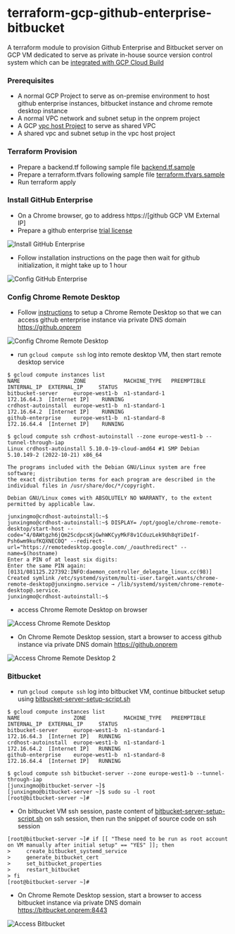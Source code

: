 # terraform-gcp-github-enterprise-bitbucket

A terraform module to provision Github Enterprise and Bitbucket server on GCP VM 
dedicated to serve as private in-house source version control system which can be [integrated with GCP Cloud Build](https://cloud.google.com/build/docs/automating-builds/github/connect-host-github-enterprise?generation=2nd-gen)

### Prerequisites

* A normal GCP Project to serve as on-premise environment to host github enterprise instances, bitbucket instance and chrome remote desktop instance
* A normal VPC network and subnet setup in the onprem project
* A GCP [vpc host Project](https://cloud.google.com/vpc/docs/shared-vpc) to serve as shared VPC
* A shared vpc and subnet setup in the vpc host project

### Terraform Provision

* Prepare a backend.tf following sample file [backend.tf.sample](backend.tf.sample)
* Prepare a terraform.tfvars following sample file [terraform.tfvars.sample](terraform.tfvars.sample)
* Run terraform apply

### Install GitHub Enterprise

* On a Chrome browser, go to address https://[github GCP VM External IP] 
* Prepare a github enterprise [trial license](https://docs.github.com/en/enterprise-server@3.6/get-started/signing-up-for-github/setting-up-a-trial-of-github-enterprise-server#setting-up-your-trial-of-github-enterprise-server)

![Install GitHub Enterprise](images/install_github_1.png)

* Follow installation instructions on the page then wait for github initialization, it might take up to 1 hour

![Config GitHub Enterprise](images/config_github_1.png)

### Config Chrome Remote Desktop

* Follow [instructions](https://cloud.google.com/architecture/chrome-desktop-remote-on-compute-engine#configure_and_start_the_chrome_remote_desktop_service) to setup a Chrome Remote Desktop so that we can access github enterprise instance via private DNS domain https://github.onprem

![Config Chrome Remote Desktop](images/config_chrome_remote_desktop_1.png)

* run `gcloud compute ssh` log into remote desktop VM, then start remote desktop service

```shell
$ gcloud compute instances list
NAME                 ZONE            MACHINE_TYPE   PREEMPTIBLE  INTERNAL_IP  EXTERNAL_IP     STATUS
bitbucket-server     europe-west1-b  n1-standard-1               172.16.64.3  [Internet IP]    RUNNING
crdhost-autoinstall  europe-west1-b  n1-standard-1               172.16.64.2  [Internet IP]    RUNNING
github-enterprise    europe-west1-b  n1-standard-8               172.16.64.4  [Internet IP]    RUNNING

$ gcloud compute ssh crdhost-autoinstall --zone europe-west1-b --tunnel-through-iap
Linux crdhost-autoinstall 5.10.0-19-cloud-amd64 #1 SMP Debian 5.10.149-2 (2022-10-21) x86_64

The programs included with the Debian GNU/Linux system are free software;
the exact distribution terms for each program are described in the
individual files in /usr/share/doc/*/copyright.

Debian GNU/Linux comes with ABSOLUTELY NO WARRANTY, to the extent
permitted by applicable law.

junxingmo@crdhost-autoinstall:~$
junxingmo@crdhost-autoinstall:~$ DISPLAY= /opt/google/chrome-remote-desktop/start-host --code="4/0AWtgzh6jQm2ScdpcsKjGwhWKCyyMkF8v1CduzLek9Uh8qYiDe1f-Psh6wm9kufKQXNEC0Q" --redirect-url="https://remotedesktop.google.com/_/oauthredirect" --name=$(hostname)
Enter a PIN of at least six digits:
Enter the same PIN again:
[0131/081125.227392:INFO:daemon_controller_delegate_linux.cc(98)] Created symlink /etc/systemd/system/multi-user.target.wants/chrome-remote-desktop@junxingmo.service → /lib/systemd/system/chrome-remote-desktop@.service.
junxingmo@crdhost-autoinstall:~$

```

* access Chrome Remote Desktop on browser 

![Access Chrome Remote Desktop](images/access_remote_chrome_desktop_1.png)

* On Chrome Remote Desktop session, start a browser to access github instance via private DNS domain https://github.onprem
  
![Access Chrome Remote Desktop 2](images/access_remote_chrome_desktop_2.png)

### Bitbucket 

* run `gcloud compute ssh` log into bitbucket VM, continue bitbucket setup using [bitbucket-server-setup-script.sh](bitbucket-server-setup-script.sh)
  
```shell
$ gcloud compute instances list
NAME                 ZONE            MACHINE_TYPE   PREEMPTIBLE  INTERNAL_IP  EXTERNAL_IP     STATUS
bitbucket-server     europe-west1-b  n1-standard-1               172.16.64.3  [Internet IP]   RUNNING
crdhost-autoinstall  europe-west1-b  n1-standard-1               172.16.64.2  [Internet IP]   RUNNING
github-enterprise    europe-west1-b  n1-standard-8               172.16.64.4  [Internet IP]   RUNNING

$ gcloud compute ssh bitbucket-server --zone europe-west1-b --tunnel-through-iap
[junxingmo@bitbucket-server ~]$
[junxingmo@bitbucket-server ~]$ sudo su -l root
[root@bitbucket-server ~]#
```

* On bitbucket VM ssh session, paste content of [bitbucket-server-setup-script.sh](bitbucket-server-setup-script.sh) on ssh session, then run the snippet of source code on ssh session 
```shell
[root@bitbucket-server ~]# if [[ "These need to be run as root account on VM manually after initial setup" == "YES" ]]; then
>     create_bitbucket_systemd_service
>     generate_bitbucket_cert
>     set_bitbucket_properties
>     restart_bitbucket
> fi
[root@bitbucket-server ~]#
```

* On Chrome Remote Desktop session, start a browser to access bitbucket instance via private DNS domain https://bitbucket.onprem:8443

![Access Bitbucket](images/access_bitbucket_1.png)


